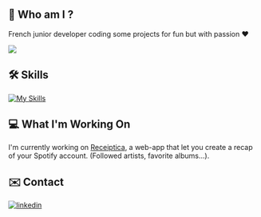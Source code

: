 ## 🚀 Who am I ?
French junior developer coding some projects for fun but with passion ❤️

![](https://komarev.com/ghpvc/?username=ragerslazar&style=for-the-badge&color=brightgreen)

## 🛠 Skills
[![My Skills](https://skillicons.dev/icons?i=html,css,php,js,py,nodejs,bootstrap)]()

## 💻 What I'm Working On

I'm currently working on [Receiptica](https://github.com/ragerslazar/Receiptica), a web-app that let you create a recap of your Spotify account. (Followed artists, favorite albums...).

## ✉️ Contact
[![linkedin](https://img.shields.io/badge/linkedin-0A66C2?style=for-the-badge&logo=linkedin&logoColor=white)](https://www.linkedin.com/in/lazar-l-a11402241/)

